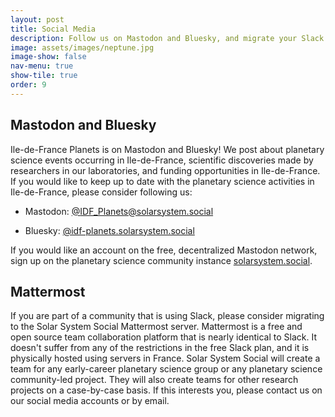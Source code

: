 ```yaml
---
layout: post
title: Social Media
description: Follow us on Mastodon and Bluesky, and migrate your Slack team to Mattermost
image: assets/images/neptune.jpg
image-show: false
nav-menu: true
show-tile: true
order: 9
---
```


## Mastodon and Bluesky

Ile-de-France Planets is on Mastodon and Bluesky! We post about planetary science events occurring in Ile-de-France, scientific discoveries made by researchers in our laboratories, and funding opportunities in Ile-de-France. If you would like to keep up to date with the planetary science activities in Ile-de-France, please consider following us:

* Mastodon: <a href="https://solarsystem.social/@IDF_Planets">@IDF_Planets@solarsystem.social</a>

* Bluesky: <a href="https://bsky.app/profile/idf-planets.solarsystem.social">@idf-planets.solarsystem.social</a>

 If you would like an account on the free, decentralized Mastodon network, sign up on the planetary science community instance <a href="https://solarsystem.social/">solarsystem.social</a>.

 ## Mattermost

 If you are part of a community that is using Slack, please consider migrating to the Solar System Social Mattermost server. Mattermost is a free and open source team collaboration platform that is nearly identical to Slack. It doesn't suffer from any of the restrictions in the free Slack plan, and it is physically hosted using servers in France. Solar System Social will create a team for any early-career planetary science group or any planetary science community-led project. They will also create teams for other research projects on a case-by-case basis. If this interests you, please contact us on our social media accounts or by email.
